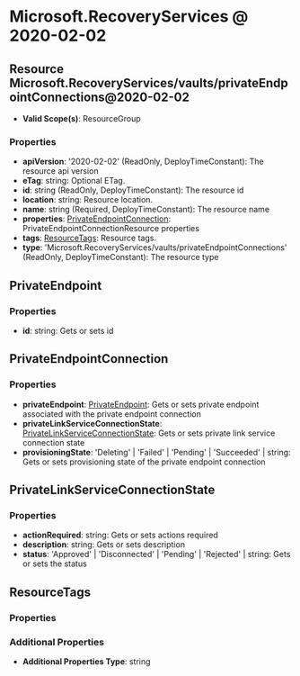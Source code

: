 # Microsoft.RecoveryServices @ 2020-02-02

## Resource Microsoft.RecoveryServices/vaults/privateEndpointConnections@2020-02-02
* **Valid Scope(s)**: ResourceGroup
### Properties
* **apiVersion**: '2020-02-02' (ReadOnly, DeployTimeConstant): The resource api version
* **eTag**: string: Optional ETag.
* **id**: string (ReadOnly, DeployTimeConstant): The resource id
* **location**: string: Resource location.
* **name**: string (Required, DeployTimeConstant): The resource name
* **properties**: [PrivateEndpointConnection](#privateendpointconnection): PrivateEndpointConnectionResource properties
* **tags**: [ResourceTags](#resourcetags): Resource tags.
* **type**: 'Microsoft.RecoveryServices/vaults/privateEndpointConnections' (ReadOnly, DeployTimeConstant): The resource type

## PrivateEndpoint
### Properties
* **id**: string: Gets or sets id

## PrivateEndpointConnection
### Properties
* **privateEndpoint**: [PrivateEndpoint](#privateendpoint): Gets or sets private endpoint associated with the private endpoint connection
* **privateLinkServiceConnectionState**: [PrivateLinkServiceConnectionState](#privatelinkserviceconnectionstate): Gets or sets private link service connection state
* **provisioningState**: 'Deleting' | 'Failed' | 'Pending' | 'Succeeded' | string: Gets or sets provisioning state of the private endpoint connection

## PrivateLinkServiceConnectionState
### Properties
* **actionRequired**: string: Gets or sets actions required
* **description**: string: Gets or sets description
* **status**: 'Approved' | 'Disconnected' | 'Pending' | 'Rejected' | string: Gets or sets the status

## ResourceTags
### Properties
### Additional Properties
* **Additional Properties Type**: string

